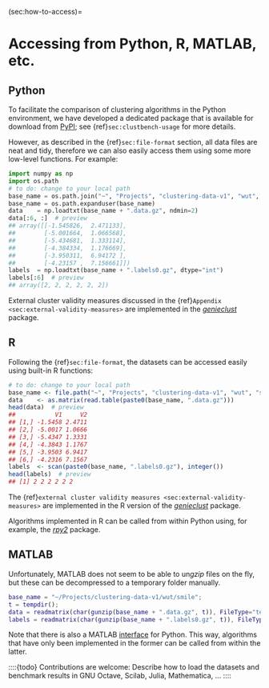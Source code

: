 



(sec:how-to-access)=
# Accessing from Python, R, MATLAB, etc.


## Python

To facilitate the comparison of clustering algorithms in the
Python environment, we have developed a dedicated package
that is available for download from
[PyPI](https://pypi.org/project/clustering-benchmarks/);
see {ref}`sec:clustbench-usage` for more details.

However, as described in the {ref}`sec:file-format` section,
all data files are neat and tidy, therefore we can also
easily access them using some more low-level functions.
For example:



```python
import numpy as np
import os.path
# to do: change to your local path
base_name = os.path.join("~", "Projects", "clustering-data-v1", "wut", "smile")
base_name = os.path.expanduser(base_name)
data    = np.loadtxt(base_name + ".data.gz", ndmin=2)
data[:6, :]  # preview
## array([[-1.545826,  2.471133],
##        [-5.001664,  1.066568],
##        [-5.434681,  1.333114],
##        [-4.384334,  1.176669],
##        [-3.950311,  6.94172 ],
##        [-4.23157 ,  7.156661]])
labels  = np.loadtxt(base_name + ".labels0.gz", dtype="int")
labels[:6]  # preview
## array([2, 2, 2, 2, 2, 2])
```


External cluster validity measures
discussed in the {ref}`Appendix <sec:external-validity-measures>`
are implemented in the [*genieclust*](https://genieclust.gagolewski.com)
package.


## R

Following the {ref}`sec:file-format`,
the datasets can be accessed easily using built-in R functions:



```r
# to do: change to your local path
base_name <- file.path("~", "Projects", "clustering-data-v1", "wut", "smile")
data    <- as.matrix(read.table(paste0(base_name, ".data.gz")))
head(data)  # preview
##           V1     V2
## [1,] -1.5458 2.4711
## [2,] -5.0017 1.0666
## [3,] -5.4347 1.3331
## [4,] -4.3843 1.1767
## [5,] -3.9503 6.9417
## [6,] -4.2316 7.1567
labels  <- scan(paste0(base_name, ".labels0.gz"), integer())
head(labels)  # preview
## [1] 2 2 2 2 2 2
```



The {ref}`external cluster validity measures <sec:external-validity-measures>`
are implemented in the R version of the
[*genieclust*](https://genieclust.gagolewski.com) package.


Algorithms implemented in R
can be called from within Python
using, for example, the [*rpy2*](https://pypi.org/project/rpy2/) package.



## MATLAB

Unfortunately, MATLAB does not seem to be able to un*gzip* files
on the fly, but these can be decompressed to a temporary folder
manually.


```matlab
base_name = "~/Projects/clustering-data-v1/wut/smile";
t = tempdir();
data = readmatrix(char(gunzip(base_name + ".data.gz", t)), FileType="text");
labels = readmatrix(char(gunzip(base_name + ".labels0.gz", t)), FileType="text");
```

Note that there is also a MATLAB
[interface](https://au.mathworks.com/products/matlab/matlab-and-python.html)
for Python. This way, algorithms that  have only been implemented in the former
can be called from within the latter.



::::{todo}
Contributions are welcome: Describe how to load
the datasets and benchmark results
in GNU Octave, Scilab, Julia, Mathematica, ...
::::
